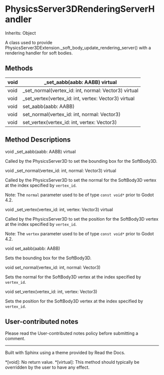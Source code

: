 # PhysicsServer3DRenderingServerHandler

Inherits: Object

A class used to provide
PhysicsServer3DExtension._soft_body_update_rendering_server() with a rendering
handler for soft bodies.

## Methods

void | _set_aabb(aabb: AABB) virtual  
---|---  
void | _set_normal(vertex_id: int, normal: Vector3) virtual  
void | _set_vertex(vertex_id: int, vertex: Vector3) virtual  
void | set_aabb(aabb: AABB)  
void | set_normal(vertex_id: int, normal: Vector3)  
void | set_vertex(vertex_id: int, vertex: Vector3)  
  
## Method Descriptions

void _set_aabb(aabb: AABB) virtual

Called by the PhysicsServer3D to set the bounding box for the SoftBody3D.

void _set_normal(vertex_id: int, normal: Vector3) virtual

Called by the PhysicsServer3D to set the normal for the SoftBody3D vertex at
the index specified by `vertex_id`.

Note: The `normal` parameter used to be of type `const void*` prior to Godot
4.2.

void _set_vertex(vertex_id: int, vertex: Vector3) virtual

Called by the PhysicsServer3D to set the position for the SoftBody3D vertex at
the index specified by `vertex_id`.

Note: The `vertex` parameter used to be of type `const void*` prior to Godot
4.2.

void set_aabb(aabb: AABB)

Sets the bounding box for the SoftBody3D.

void set_normal(vertex_id: int, normal: Vector3)

Sets the normal for the SoftBody3D vertex at the index specified by
`vertex_id`.

void set_vertex(vertex_id: int, vertex: Vector3)

Sets the position for the SoftBody3D vertex at the index specified by
`vertex_id`.

## User-contributed notes

Please read the User-contributed notes policy before submitting a comment.

* * *

Built with Sphinx using a theme provided by Read the Docs.

  *[void]: No return value.
  *[virtual]: This method should typically be overridden by the user to have any effect.

